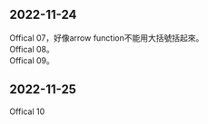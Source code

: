 ## 2022-11-24
Offical 07，好像arrow function不能用大括號括起來。  
Offical 08。  
Offical 09。  
## 2022-11-25
Offical 10